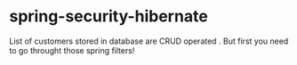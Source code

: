 # spring-security-hibernate
 List of customers stored in database are CRUD operated . But first you need to go throught those spring filters!
